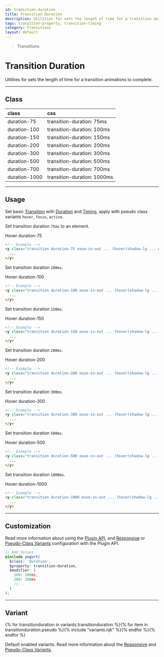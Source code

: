 ```yaml
---
id: transition-duration
title: Transition Duration
description: Utilities for sets the length of time for a transition animations to complete.
tags: transition-property, transition-timing
category: Transitions
layout: default
---
```


> Transitions

# Transition Duration

Utilities for sets the length of time for a transition animations to complete.

---

## Class

| <span class="px-3 py-1 text-white (dark)text-charcoal-100 bg-charcoal-100 (dark)bg-gray-600 rounded-full">class</span> | <span class="px-3 py-1 text-white (dark)text-charcoal-100 bg-charcoal-100 (dark)bg-gray-600 rounded-full">css</span> |
|:--|:--|
| duration-75 | transition-duration: 75ms |
| duration-100 | transition-duration: 100ms |
| duration-150 | transition-duration: 150ms |
| duration-200 | transition-duration: 200ms |
| duration-300 | transition-duration: 300ms |
| duration-500 | transition-duration: 500ms |
| duration-700 | transition-duration: 700ms |
| duration-1000 | transition-duration: 1000ms |

---

## Usage

Set basic [Transition](/transition-property/) with [Duration](/transition-duration/) and [Timing](/transition-timing/), apply with pseudo class variants `hover`, `focus`, `active`.

Set transition duration `75ms` to an element.

<y class="my-2 mx-auto w-64">
  <y class="p-4 w-56 text-center text-gray-600 bg-gray-400 transition duration-75 ease-in-out (hover)shadow-lg cursor-pointer">
  	Hover duration-75
  </y>
</y>

```html
<!-- Example -->
<y class="transition duration-75 ease-in-out ... (hover)shadow-lg ... w-32 h-24">
  ...
</y>
```

Set transition duration `100ms`.

<y class="my-2 mx-auto w-64">
  <y class="p-4 w-56 text-center text-gray-600 bg-gray-400 transition duration-100 ease-in-out (hover)shadow-lg cursor-pointer">
  	Hover duration-100
  </y>
</y>

```html
<!-- Example -->
<y class="transition duration-100 ease-in-out ... (hover)shadow-lg ... w-32 h-24">
  ...
</y>
```
Set transition duration `150ms`.

<y class="my-2 mx-auto w-64">
  <y class="p-4 w-56 text-center text-gray-600 bg-gray-400 transition duration-150 ease-in-out (hover)shadow-lg cursor-pointer">
  	Hover duration-150
  </y>
</y>

```html
<!-- Example -->
<y class="transition duration-150 ease-in-out ... (hover)shadow-lg ... w-32 h-24">
  ...
</y>
```

Set transition duration `200ms`.

<y class="my-2 mx-auto w-64">
  <y class="p-4 w-56 text-center text-gray-600 bg-gray-400 transition duration-200 ease-in-out (hover)shadow-lg cursor-pointer">
  	Hover duration-200
  </y>
</y>

```html
<!-- Example -->
<y class="transition duration-200 ease-in-out ... (hover)shadow-lg ... w-32 h-24">
  ...
</y>
```

Set transition duration `300ms`.

<y class="my-2 mx-auto w-64">
  <y class="p-4 w-56 text-center text-gray-600 bg-gray-400 transition duration-300 ease-in-out (hover)shadow-lg cursor-pointer">
  	Hover duration-300
  </y>
</y>

```html
<!-- Example -->
<y class="transition duration-300 ease-in-out ... (hover)shadow-lg ... w-32 h-24">
  ...
</y>
```

Set transition duration `500ms`.

<y class="my-2 mx-auto w-64">
  <y class="p-4 w-56 text-center text-gray-600 bg-gray-400 transition duration-500 ease-in-out (hover)shadow-lg cursor-pointer">
  	Hover duration-500
  </y>
</y>

```html
<!-- Example -->
<y class="transition duration-500 ease-in-out ... (hover)shadow-lg ... w-32 h-24">
  ...
</y>
```

Set transition duration `1000ms`.

<y class="my-2 mx-auto w-64">
  <y class="p-4 w-56 text-center text-gray-600 bg-gray-400 transition duration-1000 ease-in-out (hover)shadow-lg cursor-pointer">
  	Hover duration-1000
  </y>
</y>

```html
<!-- Example -->
<y class="transition duration-1000 ease-in-out ... (hover)shadow-lg ... w-32 h-24">
  ...
</y>
```

---

## Customization

Read more information about using the [Plugin API](/plugin-api/), and  [Responsive](/responsive) or [Pseudo-Class Variants](/pseudo-class-variants/) configuration with the Plugin API.

```scss
// Add Values
@include yogurt(
  $class: 'duration',
  $property: transition-duration,
  $modifier: (
    100: 100ms,
    200: 200ms
    //...
  )
);
```

---

## Variant

<y class="flex flex-gap-2 flex-wrap justify-start items-center">{% for transitionduration in variants.transitionduration %}{% for item in transitionduration.pseudo %}{% include "variants.njk" %}{% endfor %}{% endfor %}</y>

Default enabled variants. Read more information about the [Responsive](/responsive) and [Pseudo-Class Variants](/pseudo-class-variants/).



